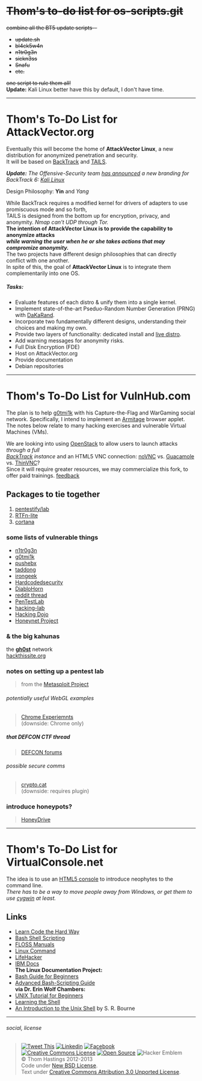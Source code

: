 ~~Thom's to-do list for os-scripts.git~~
========================================
~~combine all the BT5 update scripts--~~  
* ~~update.sh~~
* ~~bl4ck5w4n~~
* ~~n1tr0g3n~~
* ~~sickn3ss~~
* ~~Snafu~~
* ~~etc.~~  

~~one script to rule them all!~~  
**Update:** Kali Linux better have this by default, I don't have time.

--------------------------------------
Thom's To-Do List for AttackVector.org
======================================
Eventually this will become the home of **AttackVector Linux**, a new distribution for anonymized penetration and security.  
It will be based on [BackTrack](http://www.backtrack-linux.org) and [TAILS](https://tails.boum.org).

_**Update:** The Offensive-Security team [has announced](http://www.offensive-security.com/offsec/backtrack-reborn-kali-linux/)
a new branding for BackTrack 6: [Kali Linux](http://www.backtrack-linux.org/backtrack/kali-a-teaser-into-the-future/)_

Design Philosophy: **Yin** and _Yang_  

While BackTrack requires a modified kernel for drivers of adapters to use promiscuous mode and so forth,  
TAILS is designed from the bottom up for encryption, privacy, and anonymity. _Nmap can't UDP through Tor._  
**The intention of AttackVector Linux is to provide the capability to anonymize attacks  
_while warning the user when he or she takes actions that may compromize anonymity._**  
The two projects have different design philosophies that can directly conflict with one another.  
In spite of this, the goal of **AttackVector Linux** is to integrate them complementarily into one OS.

##### Tasks:
* Evaluate features of each distro & unify them into a single kernel.
* Implement state-of-the-art Pseduo-Random Number Generation (PRNG) with [DaKaRand](http://dankaminsky.com/2012/08/15/dakarand/).
* Incorporate two fundamentally different designs, understanding their choices and making my own.
* Provide two layers of functionality: dedicated install and [live distro](http://www.irongeek.com/i.php?page=videos/portable-boot-devices-usb-cd-dvd).
* Add warning messages for anonymity risks.
* Full Disk Encryption (FDE)
* Host on AttackVector.org
* Provide documentation
* Debian repositories

---------------------------------
Thom's To-Do List for VulnHub.com
=================================
The plan is to help [g0tmi1k](http://g0tmi1k.blogspot.com) with his Capture-the-Flag and WarGaming social network.
Specifically, I intend to implement an [Armitage](http://fastandeasyhacking.com) browser applet.
The notes below relate to many hacking exercises and vulnerable Virtual Machines (VMs).

We are looking into using [OpenStack](http://www.openstack.org) to allow users to launch attacks _through a full  
[BackTrack](http://www.backtrack-linux.org) instance_ and an HTML5 VNC connection: [noVNC](http://kanaka.github.com/noVNC) vs. [Guacamole](http://guac-dev.org) vs. [ThinVNC](http://www.cybelesoft.com/thinvnc)?  
Since it will require greater resources, we may commercialize this fork, to offer paid trainings. [feedback](mailto:thom@attackvector.org)

## Packages to tie together
1. [pentestify/lab](https://github.com/pentestify/lab)
2. [RTFn-lite](https://github.com/theopolis/RTFn-lite)
3. [cortana](https://github.com/rsmudge/cortana-scripts)

### some lists of vulnerable things
* [n1tr0g3n](http://www.n1tr0g3n.com/?p=3538)
* [g0tmi1k](http://g0tmi1k.blogspot.com/2011/03/vulnerable-by-design.html)
* [pushebx](http://blog.pushebx.com/2011/03/penetration-testing-iso.html)
* [taddong](http://blog.taddong.com/2011/10/hacking-vulnerable-web-applications.html)
* [irongeek](http://irongeek.com/i.php?page=security/deliberately-insecure-web-applications-for-learning-web-app-security)
* [Hardcodedsecurity](http://www.hardcodedsecurity.com/2012/12/all-hands-on-sec.html)
* [DiabloHorn](http://diablohorn.wordpress.com/2012/12/08/portable-secure-pentest-virtual-lab/)
* [reddit thread](http://reddit.com/r/netsec/comments/102r4r/anything_like_exploitablelabscom_thats_freeopen)
* [PenTestLab](http://pentestlab.org/courses/penetration-testing-level-1)
* [hacking-lab](http://hacking-lab.com)
* [Hacking Dojo](http://hackingdojo.com/pentest-media)
* [Honeynet Project](http://honeynet.org/challenges)

### & the **big kahunas**
the [**gh0st**](http://gh0st.net/wiki) network  
[hackthissite.org](http://hackthissite.org)

### notes on setting up a pentest lab
> from the [Metasploit Project](http://metasploit.com/help/test-lab.jsp)

###### potentially useful WebGL examples
> [Chrome Experiemnts](http://www.chromeexperiments.com/webgl)  
> (downside: Chrome only)

##### that DEFCON CTF thread
> [DEFCON forums](https://forum.defcon.org/showthread.php?t=13160)

###### possible secure comms
> [crypto.cat](https://github.com/cryptocat/cryptocat/wiki/Server-Deployment-Instructions)  
> (downside: requires plugin)

### introduce honeypots?
> [HoneyDrive](http://bruteforce.gr/honeydrive-desktop-released.html)

----------------------------------------
Thom's To-Do List for VirtualConsole.net
========================================
The idea is to use an [HTML5 console](http://htmlfivewow.com/demos/terminal/terminal.html) to introduce neophytes to the command line.  
*There has to be a way to move people away from Windows, or get them to use [cygwin](http://cygwin.com) at least.*

## Links
* [Learn Code the Hard Way](http://cli.learncodethehardway.org/book/)
* [Bash Shell Scripting](http://www.aboutlinux.info/2005/10/10-seconds-guide-to-bash-shell.html)
* [FLOSS Manuals](http://en.flossmanuals.net/command-line/)
* [Linux Command](http://linuxcommand.org/)
* [LifeHacker](http://lifehacker.com/5633909/who-needs-a-mouse-learn-to-use-the-command-line-for-almost-anything)
* [IBM Docs](http://www.ibm.com/developerworks/library/l-lpic1-v3-103-1/)  
**The Linux Documentation Project:**
* [Bash Guide for Beginners](http://tldp.org/LDP/Bash-Beginners-Guide/html/)
* [Advanced Bash-Scripting Guide](http://tldp.org/LDP/abs/html/)  
**via Dr. Erin Wolf Chambers:**
* [UNIX Tutorial for Beginners](http://www.ee.surrey.ac.uk/Teaching/Unix/)
* [Learning the Shell](http://www.linuxcommand.org/learning_the_shell.php)
* [An Introduction to the Unix Shell](http://partmaps.org/era/unix/shell.html) by S. R. Bourne

----------------------
###### social, license
> [![Tweet This](http://ampedstatus.org/wp-content/plugins/tweet-this/icons/en/twitter/tt-twitter-micro4.png)](https://twitter.com/intent/tweet?text=%40attackvector%20%40vulnhub%20%40thomhastings%20)
> [![Linkedin](http://www.hollybrady.com/bradyholly/wp-content/plugins/tweet-this/icons/en/linkedin/tt-linkedin-micro4.png)](http://linkedin.com/in/ThomHastings)
> [![Facebook](http://daviddegraw.org/wp-content/plugins/tweet-this/icons/tt-facebook-micro4.png)](http://facebook.com/thomg)  
> [![Creative Commons License](http://i.creativecommons.org/l/by/3.0/80x15.png)](http://creativecommons.org/licenses/by/3.0/)
> [![Open Source](http://www.ipol.im/static/badges/open-source.png)](http://opensource.org/licenses/BSD-3-Clause)
> ![Hacker Emblem](http://catb.org/hacker-emblem/hacker.png)  
> © Thom Hastings 2012-2013  
> Code under [New BSD License](http://opensource.org/licenses/BSD-3-Clause).  
> Text under [Creative Commons Attribution 3.0 Unported License](http://creativecommons.org/licenses/by/3.0/).
